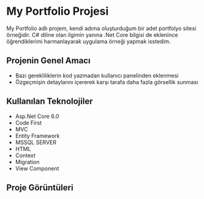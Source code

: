 # My Portfolio Projesi
My Portfolio adlı projem, kendi adıma oluşturduğum bir adet portfolyo sitesi örneğidir. C# diline olan ilgimin yanına .Net Core bilgisi de eklenince öğrendiklerimi harmanlayarak uygulama örneği yapmak isstedim.

## Projenin Genel Amacı
* Bazı gerekliliklerin kod yazmadan kullanıcı panelinden eklenmesi
* Özgeçmişin detaylarını içererek karşı tarafa daha fazla görsellik sunması
  

## Kullanılan Teknolojiler
* Asp.Net Core 6.0
* Code First
* MVC
* Entity Framework
* MSSQL SERVER
* HTML
* Context
* Migration
* View Component

## Proje Görüntüleri
